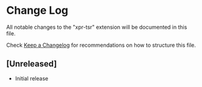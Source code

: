 # Change Log

All notable changes to the "xpr-tsr" extension will be documented in this file.

Check [Keep a Changelog](http://keepachangelog.com/) for recommendations on how to structure this file.

## [Unreleased]

- Initial release